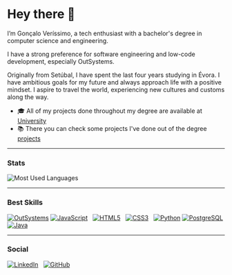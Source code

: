# Hey there 👋

I’m Gonçalo Veríssimo, a tech enthusiast with a bachelor's degree in computer science and engineering.

I have a strong preference for software engineering and low-code development, especially OutSystems.

Originally from Setúbal, I have spent the last four years studying in Évora.
I have ambitious goals for my future and always approach life with a positive mindset. I aspire to travel the world, experiencing new cultures and customs along the way.

- 🎓 All of my projects done throughout my degree are available at [University](/University)
- 📚 There you can check some projects I've done out of the degree [projects](/projects)


---


### Stats

![Most Used Languages](https://github-readme-stats.vercel.app/api/top-langs/?username=goncalofverissimo&layout=compact&theme=omni)


---


### Best Skills

[![OutSystems](https://www.outsystems.com/assets/img/outsystems-logo.svg)](https://www.outsystems.com/)
[![JavaScript](https://img.shields.io/badge/javascript-323330?style=flat-square&logo=javascript&logoColor=F7DF1E)](https://www.javascript.com/)   
[![HTML5](https://img.shields.io/badge/HTML5-E34F26?style=flat-square&logo=html5&logoColor=white)](https://developer.mozilla.org/en-US/docs/Web/HTML/Element/html)   
[![CSS3](https://img.shields.io/badge/CSS3-1572B6?style=flat-square&logo=css3&logoColor=white)](https://developer.mozilla.org/en-US/docs/Web/CSS)   
[![Python](https://img.shields.io/badge/python-3776AB?style=flat-square&logo=python&logoColor=white)](https://www.python.org/)
[![PostgreSQL](https://www.postgresql.org/about/logos/postgresql-logo-110.png)](https://www.postgresql.org/)
[![Java](https://img.shields.io/badge/java-007396?style=flat-square&logo=java&logoColor=white)](https://www.java.com/)



---


### Social

[![LinkedIn](https://img.shields.io/badge/LinkedIn-blue?style=flat-square&logo=linkedin&logoColor=white)](https://www.linkedin.com/in/goncaloverissimopt)   
[![GitHub](https://img.shields.io/badge/GitHub-100000?style=flat-square&logo=github&logoColor=white)](https://github.com/goncalofverissimo)
